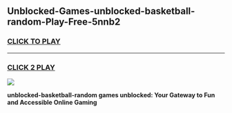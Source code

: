 
## Unblocked-Games-unblocked-basketball-random-Play-Free-5nnb2
<h3>
<a href="https://premium76.site?title=unblocked-basketball-random&ref=17A">CLICK TO PLAY</a></h3>
<hr>

<h3>
<a href="https://premium76.site?title=unblocked-basketball-random&ref=17A">CLICK 2 PLAY</a>
  
</h3>

<a href="https://premium76.site?title=unblocked-basketball-random&ref=17A"><img src="https://clearcache.store/games.png"></a>


**unblocked-basketball-random games unblocked: Your Gateway to Fun and Accessible Online Gaming**
